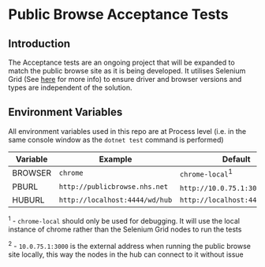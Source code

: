# Public Browse Acceptance Tests

## Introduction
The Acceptance tests are an ongoing project that will be expanded to match the public browse site as it is being developed. It utilises Selenium Grid (See [here](https://www.seleniumhq.org/docs/07_selenium_grid.jsp) for more info) to ensure driver and browser versions and types are independent of the solution.

## Environment Variables
All environment variables used in this repo are at Process level (i.e. in the same console window as the `dotnet test` command is performed)

| Variable | Example | Default |
|---------------|------------------|------------------|
| BROWSER | `chrome` | `chrome-local`<sup>1</sup> |
| PBURL | `http://publicbrowse.nhs.net` | `http://10.0.75.1:3000`<sup>2</sup> |
| HUBURL | `http://localhost:4444/wd/hub` | `http://localhost:4444/wd/hub` |

<sup>1</sup> - `chrome-local` should only be used for debugging. It will use the local instance of chrome rather than the Selenium Grid nodes to run the tests

<sup>2</sup> - `10.0.75.1:3000` is the external address when running the public browse site locally, this way the nodes in the hub can connect to it without issue